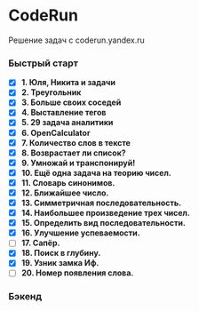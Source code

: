 # CodeRun
Решение задач с coderun.yandex.ru

### Быстрый старт
- [x] **1. Юля, Никита и задачи**
- [x] **2. Треугольник**
- [x] **3. Больше своих соседей**
- [x] **4. Выставление тегов**
- [x] **5. 29 задача аналитики**
- [x] **6. OpenCalculator**
- [x] **7. Количество слов в тексте**
- [x] **8. Возврастает ли список?**
- [x] **9. Умножай и транспонируй!**
- [x] **10. Ещё одна задача на теорию чисел.**
- [x] **11. Словарь синонимов.**
- [x] **12. Ближайшее число.**
- [x] **13. Симметричная последовательность.**
- [x] **14. Наибольшее произведение трех чисел.**
- [x] **15. Определить вид последовательности.**
- [x] **16. Улучшение успеваемости.**
- [ ] **17. Сапёр.**
- [x] **18. Поиск в глубину.**
- [x] **19. Узник замка Иф.**
- [ ] **20. Номер появления слова.**

### Бэкенд
